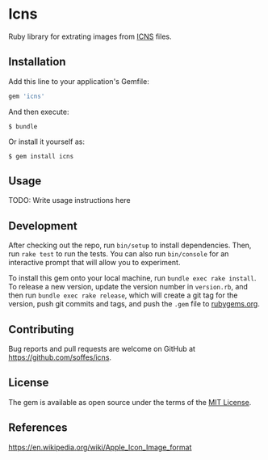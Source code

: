 # Icns

Ruby library for extrating images from [ICNS](https://en.wikipedia.org/wiki/Apple_Icon_Image_format) files.

## Installation

Add this line to your application's Gemfile:

```ruby
gem 'icns'
```

And then execute:

    $ bundle

Or install it yourself as:

    $ gem install icns

## Usage

TODO: Write usage instructions here

## Development

After checking out the repo, run `bin/setup` to install dependencies. Then, run `rake test` to run the tests. You can also run `bin/console` for an interactive prompt that will allow you to experiment.

To install this gem onto your local machine, run `bundle exec rake install`. To release a new version, update the version number in `version.rb`, and then run `bundle exec rake release`, which will create a git tag for the version, push git commits and tags, and push the `.gem` file to [rubygems.org](https://rubygems.org).

## Contributing

Bug reports and pull requests are welcome on GitHub at https://github.com/soffes/icns.

## License

The gem is available as open source under the terms of the [MIT License](https://opensource.org/licenses/MIT).

## References

https://en.wikipedia.org/wiki/Apple_Icon_Image_format
